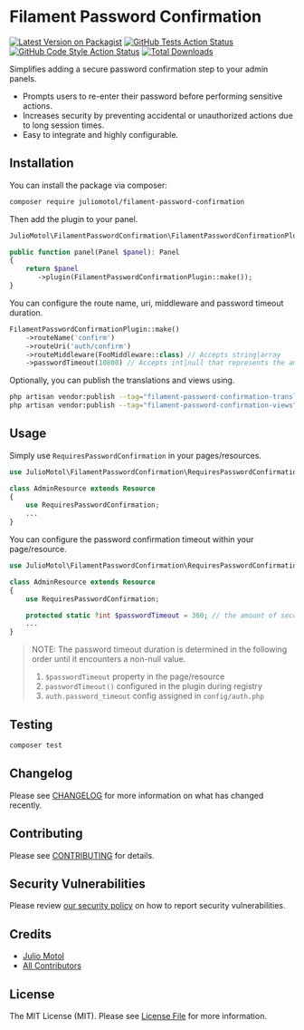 # Filament Password Confirmation

[![Latest Version on Packagist](https://img.shields.io/packagist/v/juliomotol/filament-password-confirmation.svg?style=flat-square)](https://packagist.org/packages/juliomotol/filament-password-confirmation)
[![GitHub Tests Action Status](https://img.shields.io/github/actions/workflow/status/juliomotol/filament-password-confirmation/run-tests.yml?branch=main&label=tests&style=flat-square)](https://github.com/juliomotol/filament-password-confirmation/actions?query=workflow%3Arun-tests+branch%3Amain)
[![GitHub Code Style Action Status](https://img.shields.io/github/actions/workflow/status/juliomotol/filament-password-confirmation/fix-php-code-styling.yml?branch=main&label=code%20style&style=flat-square)](https://github.com/juliomotol/filament-password-confirmation/actions?query=workflow%3A"Fix+PHP+code+styling"+branch%3Amain)
[![Total Downloads](https://img.shields.io/packagist/dt/juliomotol/filament-password-confirmation.svg?style=flat-square)](https://packagist.org/packages/juliomotol/filament-password-confirmation)


Simplifies adding a secure password confirmation step to your admin panels.

- Prompts users to re-enter their password before performing sensitive actions.
- Increases security by preventing accidental or unauthorized actions due to long session times.
- Easy to integrate and highly configurable.

## Installation

You can install the package via composer:

```bash
composer require juliomotol/filament-password-confirmation
```

Then add the plugin to your panel.

```php
JulioMotol\FilamentPasswordConfirmation\FilamentPasswordConfirmationPlugin;

public function panel(Panel $panel): Panel
{
    return $panel
       ->plugin(FilamentPasswordConfirmationPlugin::make());
}
```

You can configure the route name, uri, middleware and password timeout duration.

```php
FilamentPasswordConfirmationPlugin::make()
    ->routeName('confirm')
    ->routeUri('auth/confirm')
    ->routeMiddleware(FooMiddleware::class) // Accepts string|array
    ->passwordTimeout(10800) // Accepts int|null that represents the amount of seconds
```

Optionally, you can publish the translations and views using.

```bash
php artisan vendor:publish --tag="filament-password-confirmation-translations"
php artisan vendor:publish --tag="filament-password-confirmation-views"
```

## Usage

Simply use `RequiresPasswordConfirmation` in your pages/resources.

```php
use JulioMotol\FilamentPasswordConfirmation\RequiresPasswordConfirmation;

class AdminResource extends Resource
{
    use RequiresPasswordConfirmation;
    ...
}
```

You can configure the password confirmation timeout within your page/resource.

```php
use JulioMotol\FilamentPasswordConfirmation\RequiresPasswordConfirmation;

class AdminResource extends Resource
{
    use RequiresPasswordConfirmation;

    protected static ?int $passwordTimeout = 360; // the amount of seconds
    ...
}
```

> NOTE: The password timeout duration is determined in the following order until it encounters a non-null value.
> 1. `$passwordTimeout` property in the page/resource
> 2. `passwordTimeout()` configured in the plugin during registry
> 3. `auth.password_timeout` config assigned in `config/auth.php`

## Testing

```bash
composer test
```

## Changelog

Please see [CHANGELOG](CHANGELOG.md) for more information on what has changed recently.

## Contributing

Please see [CONTRIBUTING](.github/CONTRIBUTING.md) for details.

## Security Vulnerabilities

Please review [our security policy](../../security/policy) on how to report security vulnerabilities.

## Credits

- [Julio Motol](https://github.com/juliomotol)
- [All Contributors](../../contributors)

## License

The MIT License (MIT). Please see [License File](LICENSE.md) for more information.
